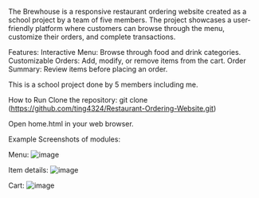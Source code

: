 The Brewhouse is a responsive restaurant ordering website created as a school project by a team of five members. The project showcases a user-friendly platform where customers can browse through the menu, customize their orders, and complete transactions.

Features:
Interactive Menu: Browse through food and drink categories.
Customizable Orders: Add, modify, or remove items from the cart.
Order Summary: Review items before placing an order.

This is a school project done by 5 members including me.

How to Run
Clone the repository:
git clone (https://github.com/ting4324/Restaurant-Ordering-Website.git)

Open home.html in your web browser.

Example Screenshots of modules:

Menu:
![image](https://github.com/user-attachments/assets/dec017ca-fb06-4873-b3d4-22e3c632d0a4)

Item details:
![image](https://github.com/user-attachments/assets/002a97e8-1769-40af-ad68-1879e3c5812d)

Cart:
![image](https://github.com/user-attachments/assets/70dd1b41-af4e-4a58-bf20-39c2fe18f93a)




